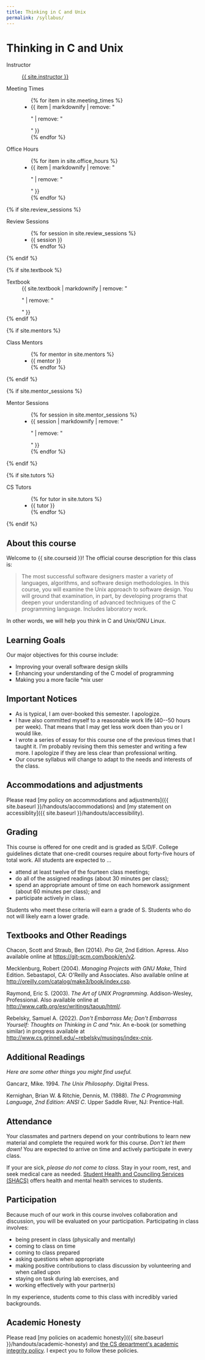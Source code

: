```yaml
---
title: Thinking in C and Unix
permalink: /syllabus/
---
```

# Thinking in C and Unix

<dl class="dl-horizontal">
  <dt>Instructor</dt>
  <dd>
    <p><a href="{{ site.instructor_homepage }}">{{ site.instructor }}</a></p>
  </dd>

  <dt>Meeting Times</dt>
  <dd>
    <ul class="list-unstyled">
      {% for item in site.meeting_times %}
        <li>{{ item | markdownify | remove: "<p>" | remove: "</p>" }}</li>
      {% endfor %}
    </ul>
  </dd>

  <dt>Office Hours</dt>
  <dd>
    <ul class="list-unstyled">
      {% for item in site.office_hours %}
        <li>{{ item | markdownify | remove: "<p>" | remove: "</p>" }}</li>
      {% endfor %}
    </ul>
  </dd>

  {% if site.review_sessions %}
    <dt>Review Sessions</dt>
    <dd>
      <ul class="list-unstyled">
        {% for session in site.review_sessions %}
          <li>{{ session }}</li>
        {% endfor %}
      </ul>
    </dd>
  {% endif %}

  {% if site.textbook %}
    <dt>Textbook</dt>
    <dd>
      {{ site.textbook | markdownify | remove: "<p>" | remove: "</p>" }}
    </dd>
  {% endif %}

  {% if site.mentors %}
    <dt>Class Mentors</dt>
    <dd>
      <ul class="list-unstyled">
        {% for mentor in site.mentors %}
          <li>{{ mentor }}</li>
        {% endfor %}
      </ul>
    </dd>
  {% endif %}

  {% if site.mentor_sessions %}
    <dt>Mentor Sessions</dt>
    <dd>
      <ul class="list-unstyled">
        {% for session in site.mentor_sessions %}
          <li>{{ session | markdownify | remove: "<p>" | remove: "</p>" }}</li>
        {% endfor %}
      </ul>
    </dd>
  {% endif %}

  {% if site.tutors %}
    <dt>CS Tutors</dt>
    <dd>
      <ul class="list-unstyled">
        {% for tutor in site.tutors %}
          <li>{{ tutor }}</li>
        {% endfor %}
      </ul>
    </dd>
  {% endif %}
</dl>

## About this course

Welcome to {{ site.courseid }}! The official course description for this
class is:

> The most successful software designers master a variety of languages, algorithms, and software design methodologies. In this course, you will examine the Unix approach to software design. You will ground that examination, in part, by developing programs that deepen your understanding of advanced techniques of the C programming language. Includes laboratory work.

In other words, we will help you think in C and Unix/GNU Linux.

Learning Goals
--------------

Our major objectives for this course include:

* Improving your overall software design skills
* Enhancing your understanding of the C model of programming
* Making you a more facile \*nix user

Important Notices
-----------------

* As is typical, I am over-booked this semester.  I apologize.
* I have also committed myself to a reasonable work life (40--50 hours
  per week).  That means that I may get less work doen than you or I would 
  like.
* I wrote a series of essay for this course one of the previous times
  that I taught it.  I'm probably revising them this semester and writing 
  a few more.  I apologize if they are less clear than professional
  writing.
* Our course syllabus will change to adapt to the needs and interests
  of the class.

Accommodations and adjustments
------------------------------

Please read [my policy on accommodations and adjustments]({{ site.baseurl }}/handouts/accommodations) and [my statement on accessiblity]({{ site.baseurl }}/handouts/accessibility).

Grading
-------

This course is offered for one credit and is graded as S/D/F.  College
guidelines dictate that one-credit courses require about forty-five
hours of total work.  All students are expected to ...

* attend at least twelve of the fourteen class meetings;
* do all of the assigned readings (about 30 minutes per class);
* spend an appropriate amount of time on each homework assignment (about
  60 minutes per class); and
* participate actively in class.

Students who meet these criteria will earn a grade of S.  Students who
do not will likely earn a lower grade.

Textbooks and Other Readings
----------------------------

Chacon, Scott and Straub, Ben (2014).  _Pro Git_, 2nd Edition.  Apress. Also
available online at <https://git-scm.com/book/en/v2>. 

Mecklenburg, Robert (2004).  _Managing Projects with GNU Make_, Third
Edition. Sebastapol, CA: O'Reilly and Associates. Also available online
at <http://oreilly.com/catalog/make3/book/index.csp>.

Raymond, Eric S. (2003). _The Art of UNIX
Programming_. Addison-Wesley, Professional. Also available
online at <http://www.catb.org/esr/writings/taoup/html/>.

Rebelsky, Samuel A. (2022).  _Don't Embarrass Me; Don't
Embarrass Yourself: Thoughts on Thinking in C and *nix_.
An e-book (or something similar) in progress available at
<http://www.cs.grinnell.edu/~rebelsky/musings/index-cnix>.

Additional Readings
-------------------

*Here are some other things you might find useful.*

Gancarz, Mike.  1994. _The Unix Philosophy_.  Digital Press.

Kernighan, Brian W. &amp; Ritchie, Dennis, M. (1988). _The C Programming
Language, 2nd Edition: ANSI C_. Upper Saddle River, NJ: Prentice-Hall.

Attendance
----------

Your classmates and partners depend on your contributions to learn new material and complete the required work for this course. *Don't let them down!* You are expected to arrive on time and actively participate in every class.

If your are sick, *please do not come to class.* Stay in your room, rest, and seek medical care as needed. [Student Health and Counciling Services (SHACS)](http://www.grinnell.edu/about/offices-services/student-health) offers health and mental health services to students.

Participation
-------------

Because much of our work in this course involves collaboration and discussion, you will be evaluated on your participation.
Participating in class involves:

* being present in class (physically and mentally)
* coming to class on time
* coming to class prepared
* asking questions when appropriate
* making positive contributions to class discussion by volunteering and when called upon
* staying on task during lab exercises, and
* working effectively with your partner(s)

In my experience, students come to this class with incredibly varied backgrounds.  

Academic Honesty
----------------

Please read [my policies on academic honesty]({{ site.baseurl }}/handouts/academic-honesty) and [the CS department's academic integrity policy](https://www.cs.grinnell.edu/policies/academic-integrity).  I expect you to follow these policies.
